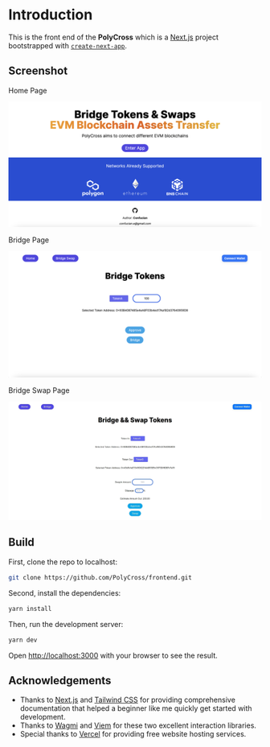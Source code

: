 # Introduction

This is the front end of the **PolyCross** which is a [Next.js](https://nextjs.org/) project bootstrapped with [`create-next-app`](https://github.com/vercel/next.js/tree/canary/packages/create-next-app).

## Screenshot

Home Page

![](public/screenshot-home.png)

Bridge Page

![](public/screenshot-bridge.png)

Bridge Swap Page

![](public/screenshot-bridge-swap.png)

## Build

First, clone the repo to localhost:

```bash
git clone https://github.com/PolyCross/frontend.git
```

Second, install the dependencies:

```bash
yarn install
```

Then, run the development server:

```bash
yarn dev
```

Open [http://localhost:3000](http://localhost:3000) with your browser to see the result.

## Acknowledgements

- Thanks to [Next.js](https://nextjs.org/) and [Tailwind CSS](https://tailwindcss.com/) for providing comprehensive documentation that helped a beginner like me quickly get started with development.
- Thanks to [Wagmi](https://wagmi.sh/) and [Viem](https://viem.sh/) for these two excellent interaction libraries.
- Special thanks to [Vercel](https://vercel.com/) for providing free website hosting services.
